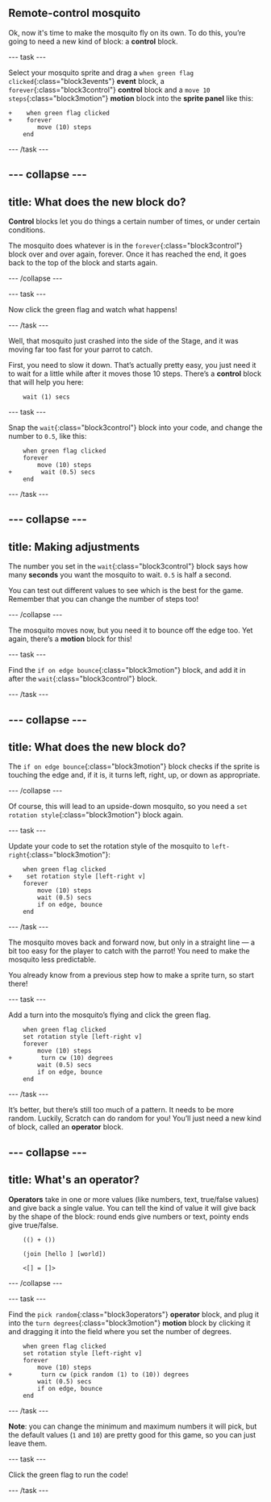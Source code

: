 ## Remote-control mosquito

Ok, now it's time to make the mosquito fly on its own. To do this, you’re going to need a new kind of block: a **control** block.

--- task ---

Select your mosquito sprite and drag a `when green flag clicked`{:class="block3events"} **event** block, a `forever`{:class="block3control"} **control** block and a `move 10 steps`{:class="block3motion"} **motion** block into the **sprite panel** like this:

```blocks3
+    when green flag clicked
+    forever
        move (10) steps
    end
```

--- /task ---


--- collapse ---
---
title: What does the new block do?
---

**Control** blocks let you do things a certain number of times, or under certain conditions.

The mosquito does whatever is in the `forever`{:class="block3control"} block over and over again, forever. Once it has reached the end, it goes back to the top of the block and starts again.

--- /collapse ---

--- task ---

Now click the green flag and watch what happens!

--- /task ---

Well, that mosquito just crashed into the side of the Stage, and it was moving far too fast for your parrot to catch.

First, you need to slow it down. That’s actually pretty easy, you just need it to wait for a little while after it moves those 10 steps. There’s a **control** block that will help you here:

```blocks3
    wait (1) secs
```

--- task ---

Snap the `wait`{:class="block3control"} block into your code, and change the number to `0.5`, like this:


```blocks3
    when green flag clicked
    forever
        move (10) steps
+        wait (0.5) secs
    end
```

--- /task ---

--- collapse ---
---
title: Making adjustments
---

The number you set in the `wait`{:class="block3control"} block says how many **seconds** you want the mosquito to wait. `0.5` is half a second.

You can test out different values to see which is the best for the game. Remember that you can change the number of steps too!

--- /collapse ---

The mosquito moves now, but you need it to bounce off the edge too. Yet again, there’s a **motion** block for this!

--- task ---

Find the `if on edge bounce`{:class="block3motion"} block, and add it in after the `wait`{:class="block3control"} block.

--- /task ---

--- collapse ---
---
title: What does the new block do?
---

The `if on edge bounce`{:class="block3motion"} block checks if the sprite is touching the edge and, if it is, it turns left, right, up, or down as appropriate.

--- /collapse ---

Of course, this will lead to an upside-down mosquito, so you need a `set rotation style`{:class="block3motion"} block again.

--- task ---

Update your code to set the rotation style of the mosquito to `left-right`{:class="block3motion"}:

```blocks3
    when green flag clicked
+    set rotation style [left-right v]
    forever
        move (10) steps
        wait (0.5) secs
        if on edge, bounce
    end
```

--- /task ---

The mosquito moves back and forward now, but only in a straight line — a bit too easy for the player to catch with the parrot! You need to make the mosquito less predictable.

You already know from a previous step how to make a sprite turn, so start there!

--- task ---

Add a turn into the mosquito’s flying and click the green flag.

```blocks3
    when green flag clicked
    set rotation style [left-right v]
    forever
        move (10) steps
+        turn cw (10) degrees
        wait (0.5) secs
        if on edge, bounce
    end
```

--- /task ---

It’s better, but there’s still too much of a pattern. It needs to be more random. Luckily, Scratch can do random for you! You’ll just need a new kind of block, called an **operator** block.

--- collapse ---
---
title: What's an operator?
---

**Operators** take in one or more values (like numbers, text, true/false values) and give back a single value. You can tell the kind of value it will give back by the shape of the block: round ends give numbers or text, pointy ends give true/false.

```blocks3
    (() + ())

    (join [hello ] [world])

    <[] = []>
```

--- /collapse ---

--- task ---

Find the `pick random`{:class="block3operators"} **operator** block, and plug it into the `turn degrees`{:class="block3motion"} **motion** block by clicking it and dragging it into the field where you set the number of degrees.

```blocks3
    when green flag clicked
    set rotation style [left-right v]
    forever 
        move (10) steps
+        turn cw (pick random (1) to (10)) degrees
        wait (0.5) secs
        if on edge, bounce
    end
```

--- /task ---

**Note**: you can change the minimum and maximum numbers it will pick, but the default values (`1` and `10`) are pretty good for this game, so you can just leave them.

--- task ---

Click the green flag to run the code!

--- /task ---
